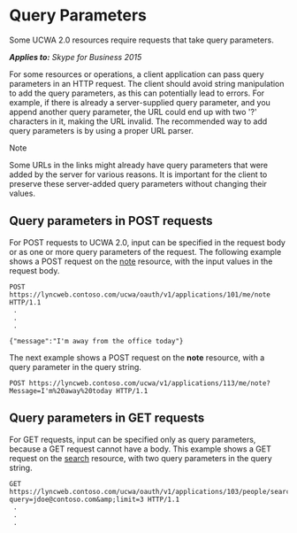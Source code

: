 
# Query Parameters
Some UCWA 2.0 resources require requests that take query parameters.


 _**Applies to:** Skype for Business 2015_

For some resources or operations, a client application can pass query parameters in an HTTP request. The client should avoid string manipulation to add the query parameters, as this can potentially lead to errors. For example, if there is already a server-supplied query parameter, and you append another query parameter, the URL could end up with two '?' characters in it, making the URL invalid. The recommended way to add query parameters is by using a proper URL parser.

> [!NOTE] 
> Some URLs in the links might already have query parameters that were added by the server for various reasons. It is important for the client to preserve these server-added query parameters without changing their values. 

## Query parameters in POST requests

For POST requests to UCWA 2.0, input can be specified in the request body or as one or more query parameters of the request. The following example shows a POST request on the [note](note_ref.md) resource, with the input values in the request body.


```
POST https://lyncweb.contoso.com/ucwa/oauth/v1/applications/101/me/note HTTP/1.1
 .
 .
 .

{"message":"I'm away from the office today"}
```

The next example shows a POST request on the **note** resource, with a query parameter in the query string.




```
POST https://lyncweb.contoso.com/ucwa/v1/applications/113/me/note? Message=I'm%20away%20today HTTP/1.1

```


## Query parameters in GET requests

For GET requests, input can be specified only as query parameters, because a GET request cannot have a body. This example shows a GET request on the [search](search_ref.md) resource, with two query parameters in the query string.


```
GET https://lyncweb.contoso.com/ucwa/oauth/v1/applications/103/people/search? query=jdoe@contoso.com&amp;limit=3 HTTP/1.1
 .
 .
 .

```

